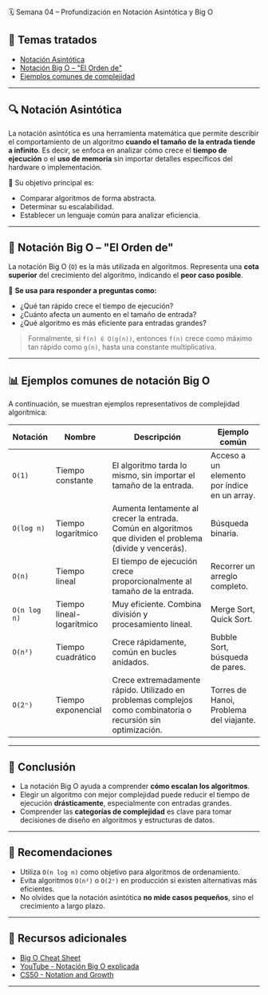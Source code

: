  🗓️ Semana 04 – Profundización en Notación Asintótica y Big O

## 📘 Temas tratados
- [Notación Asintótica](#notación-asintótica)
- [Notación Big O – "El Orden de"](#notación-big-o---el-orden-de)
- [Ejemplos comunes de complejidad](#ejemplos-comunes-de-notación-big-o)

---

## 🔍 Notación Asintótica

La notación asintótica es una herramienta matemática que permite describir el comportamiento de un algoritmo **cuando el tamaño de la entrada tiende a infinito**. Es decir, se enfoca en analizar cómo crece el **tiempo de ejecución** o el **uso de memoria** sin importar detalles específicos del hardware o implementación.

🔧 Su objetivo principal es:
- Comparar algoritmos de forma abstracta.
- Determinar su escalabilidad.
- Establecer un lenguaje común para analizar eficiencia.

---

## 🧮 Notación Big O – "El Orden de"

La notación Big O (`O`) es la más utilizada en algoritmos. Representa una **cota superior** del crecimiento del algoritmo, indicando el **peor caso posible**.

📌 **Se usa para responder a preguntas como:**
- ¿Qué tan rápido crece el tiempo de ejecución?
- ¿Cuánto afecta un aumento en el tamaño de entrada?
- ¿Qué algoritmo es más eficiente para entradas grandes?

> Formalmente, si `f(n) ∈ O(g(n))`, entonces `f(n)` crece como máximo tan rápido como `g(n)`, hasta una constante multiplicativa.

---

## 📊 Ejemplos comunes de notación Big O

A continuación, se muestran ejemplos representativos de complejidad algorítmica:

| Notación      | Nombre             | Descripción                                                                                                                                     | Ejemplo común                          |
|---------------|--------------------|-------------------------------------------------------------------------------------------------------------------------------------------------|----------------------------------------|
| `O(1)`        | Tiempo constante   | El algoritmo tarda lo mismo, sin importar el tamaño de la entrada.                                                                              | Acceso a un elemento por índice en un array. |
| `O(log n)`    | Tiempo logarítmico | Aumenta lentamente al crecer la entrada. Común en algoritmos que dividen el problema (divide y vencerás).                                       | Búsqueda binaria.                      |
| `O(n)`        | Tiempo lineal      | El tiempo de ejecución crece proporcionalmente al tamaño de la entrada.                                                                         | Recorrer un arreglo completo.         |
| `O(n log n)`  | Tiempo lineal-logarítmico | Muy eficiente. Combina división y procesamiento lineal.                                                                                          | Merge Sort, Quick Sort.               |
| `O(n²)`       | Tiempo cuadrático  | Crece rápidamente, común en bucles anidados.                                                                                                    | Bubble Sort, búsqueda de pares.       |
| `O(2ⁿ)`       | Tiempo exponencial | Crece extremadamente rápido. Utilizado en problemas complejos como combinatoria o recursión sin optimización.                                  | Torres de Hanoi, Problema del viajante.|

---

## 📌 Conclusión

- La notación Big O ayuda a comprender **cómo escalan los algoritmos**.
- Elegir un algoritmo con mejor complejidad puede reducir el tiempo de ejecución **drásticamente**, especialmente con entradas grandes.
- Comprender las **categorías de complejidad** es clave para tomar decisiones de diseño en algoritmos y estructuras de datos.

---

## 🎯 Recomendaciones
- Utiliza `O(n log n)` como objetivo para algoritmos de ordenamiento.
- Evita algoritmos `O(n²)` o `O(2ⁿ)` en producción si existen alternativas más eficientes.
- No olvides que la notación asintótica **no mide casos pequeños**, sino el crecimiento a largo plazo.

---

## 📎 Recursos adicionales
- [Big O Cheat Sheet](https://www.bigocheatsheet.com/)
- [YouTube - Notación Big O explicada](https://www.youtube.com/watch?v=__vX2sjlpXU)
- [CS50 - Notation and Growth](https://cs50.harvard.edu/x/2023/notes/5/)

---

